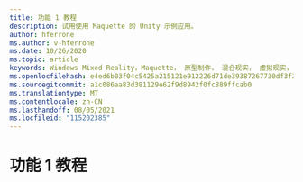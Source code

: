 ```yaml
---
title: 功能 1 教程
description: 试用使用 Maquette 的 Unity 示例应用。
author: hferrone
ms.author: v-hferrone
ms.date: 10/26/2020
ms.topic: article
keywords: Windows Mixed Reality，Maquette， 原型制作， 混合现实， 虚拟现实， VR， MR， 反馈， 反馈中心， bug
ms.openlocfilehash: e4ed6b03f04c5425a215121e912226d71de39387267730df3f32eae5e49dba56
ms.sourcegitcommit: a1c086aa83d381129e62f9d8942f0fc889ffcab0
ms.translationtype: MT
ms.contentlocale: zh-CN
ms.lasthandoff: 08/05/2021
ms.locfileid: "115202385"
---
```

# <a name="feature-1-tutorial"></a>功能 1 教程

<!-- TODO(Harrison/Stefan): Need cool header image from tutorial -->

<!-- TODO(Stefan): Create tutorial content and screenshots -->
